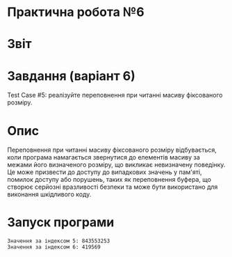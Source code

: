 # Практична робота №6 
# Звіт
# Завдання (варіант 6)
Test Case #5: реалізуйте переповнення при читанні масиву фіксованого розміру. 
# Опис
Переповнення при читанні масиву фіксованого розміру відбувається, коли програма намагається звернутися до елементів масиву за межами його визначеного розміру, що викликає невизначену поведінку.
Це може призвести до доступу до випадкових значень у пам'яті, помилок доступу або порушень, таких як переповнення буфера, що створює серйозні вразливості безпеки та може бути використано для виконання шкідливого коду.
# Запуск програми 

```
Значення за індексом 5: 843553253
Значення за індексом 6: 419569
```

